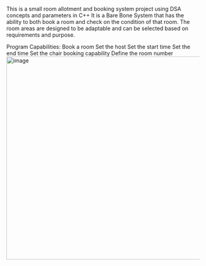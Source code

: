 This is a small room allotment and booking system project using DSA concepts and parameters in C++ It is a Bare Bone System that has the ability to both book a room and check on the condition of that room. The room areas are designed to be adaptable and can be selected based on requirements and purpose.

Program Capabilities:
Book a room
Set the host
Set the start time
Set the end time
Set the chair booking capability
Define the room number
<img width="530" alt="image" src="https://github.com/Mamidivasanthi/Room-Allotment-and-Booking-System-using-C-/assets/100899755/7037aacc-d2dd-430b-81db-14f42065f77a">

